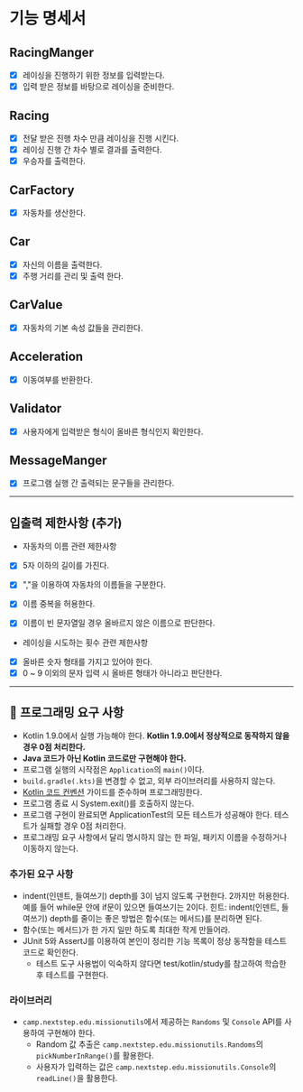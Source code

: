 # 기능 명세서

## RacingManger
- [x] 레이싱을 진행하기 위한 정보를 입력받는다.
- [x] 입력 받은 정보를 바탕으로 레이싱을 준비한다.

## Racing
- [x] 전달 받은 진행 차수 만큼 레이싱을 진행 시킨다.
- [x] 레이싱 진행 간 차수 별로 결과를 출력한다.
- [x] 우승자를 출력한다.

## CarFactory
- [x] 자동차를 생산한다.

## Car
- [x] 자신의 이름을 출력한다.
- [x] 주행 거리를 관리 및 출력 한다.

## CarValue
- [x] 자동차의 기본 속성 값들을 관리한다.

## Acceleration
- [x] 이동여부를 반환한다.

## Validator
- [x] 사용자에게 입력받은 형식이 올바른 형식인지 확인한다.

## MessageManger
- [x] 프로그램 실행 간 출력되는 문구들을 관리한다.

---
## 입출력 제한사항 (추가)
* 자동차의 이름 관련 제한사항
- [x] 5자 이하의 길이를 가진다.
- [x] ","을 이용하여 자동차의 이름들을 구분한다.
- [x] 이름 중복을 허용한다.
- [x] 이름이 빈 문자열일 경우 올바르지 않은 이름으로 판단한다.


* 레이싱을 시도하는 횟수 관련 제한사항
- [x] 올바른 숫자 형태를 가지고 있어야 한다.
- [x] 0 ~ 9 이외의 문자 입력 시 올바른 형태가 아니라고 판단한다.
---

## 🎯 프로그래밍 요구 사항

- Kotlin 1.9.0에서 실행 가능해야 한다. **Kotlin 1.9.0에서 정상적으로 동작하지 않을 경우 0점 처리한다.**
- **Java 코드가 아닌 Kotlin 코드로만 구현해야 한다.**
- 프로그램 실행의 시작점은 `Application`의 `main()`이다.
- `build.gradle(.kts)`을 변경할 수 없고, 외부 라이브러리를 사용하지 않는다.
- [Kotlin 코드 컨벤션](https://github.com/woowacourse/woowacourse-docs/tree/main/styleguide/kotlin) 가이드를 준수하며 프로그래밍한다.
- 프로그램 종료 시 System.exit()를 호출하지 않는다.
- 프로그램 구현이 완료되면 ApplicationTest의 모든 테스트가 성공해야 한다. 테스트가 실패할 경우 0점 처리한다.
- 프로그래밍 요구 사항에서 달리 명시하지 않는 한 파일, 패키지 이름을 수정하거나 이동하지 않는다.

### 추가된 요구 사항

- indent(인덴트, 들여쓰기) depth를 3이 넘지 않도록 구현한다. 2까지만 허용한다.
  예를 들어 while문 안에 if문이 있으면 들여쓰기는 2이다.
  힌트: indent(인덴트, 들여쓰기) depth를 줄이는 좋은 방법은 함수(또는 메서드)를 분리하면 된다.
- 함수(또는 메서드)가 한 가지 일만 하도록 최대한 작게 만들어라.
- JUnit 5와 AssertJ를 이용하여 본인이 정리한 기능 목록이 정상 동작함을 테스트 코드로 확인한다.
    - 테스트 도구 사용법이 익숙하지 않다면 test/kotlin/study를 참고하여 학습한 후 테스트를 구현한다.

### 라이브러리

- `camp.nextstep.edu.missionutils`에서 제공하는 `Randoms` 및 `Console` API를 사용하여 구현해야 한다.
    - Random 값 추출은 `camp.nextstep.edu.missionutils.Randoms`의 `pickNumberInRange()`를 활용한다.
    - 사용자가 입력하는 값은 `camp.nextstep.edu.missionutils.Console`의 `readLine()`을 활용한다.
